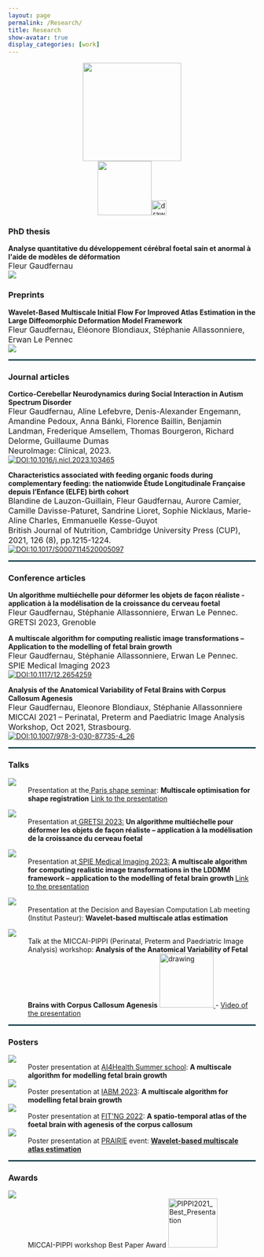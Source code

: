 ```yaml
---
layout: page
permalink: /Research/
title: Research
show-avatar: true
display_categories: [work]
---
```


<div align="center"><img src="/assets/img/output-onlinegiftools(14).gif" width="200"/><br /><a href="https://www.deformetrica.org/"> 
    <img src="https://img.shields.io/badge/Made with Deformetrica-656262.svg" width="110"/></a><img src="/assets/img/deformetrica.png" alt="drawing" width="30"/></div>

### PhD thesis

<b>Analyse quantitative du développement cérébral foetal sain et anormal à l'aide de modèles de déformation</b><br>
     <font size="3"> Fleur Gaudfernau</font><br>
      <a href="https://ephe.hal.science/tel-04453836v1"> <img src="https://img.shields.io/badge/Read on HAL-636a77.svg" /> </a> 
    
### Preprints
        
<b>Wavelet-Based Multiscale Initial Flow For Improved Atlas Estimation in the Large Diffeomorphic Deformation Model Framework</b><br>
     <font size="3"> Fleur Gaudfernau, Eléonore Blondiaux, Stéphanie Allassonniere, Erwan Le Pennec</font><br>
      <a href="https://hal.archives-ouvertes.fr/hal-03620367v1"> <img src="https://img.shields.io/badge/Read on HAL-636a77.svg" /> </a> 

<hr style="border:1px solid #2b6777"/>

### Journal articles

<b>Cortico-Cerebellar Neurodynamics during Social Interaction in Autism Spectrum Disorder </b><br>
     <font size="3"> Fleur Gaudfernau, Aline Lefebvre, Denis-Alexander Engemann, Amandine Pedoux, Anna Bánki, Florence Baillin, Benjamin Landman, Frederique Amsellem, Thomas Bourgeron, Richard Delorme, Guillaume Dumas<br>
     NeuroImage: Clinical, 2023.</font><br>
     [![DOI:10.1016/j.nicl.2023.103465](https://zenodo.org/badge/DOI/10.1016/j.nicl.2023.103465.svg)](https://doi.org/10.1016/j.nicl.2023.103465)

<b>Characteristics associated with feeding organic foods during complementary feeding: the nationwide Étude Longitudinale Française depuis l’Enfance (ELFE) birth cohort<br></b>
     <font size="3"> Blandine de Lauzon-Guillain, Fleur Gaudfernau, Aurore Camier, Camille Davisse-Paturet, Sandrine Lioret, Sophie Nicklaus, Marie-Aline Charles, Emmanuelle Kesse-Guyot<br>
     British Journal of Nutrition, Cambridge University Press (CUP), 2021, 126 (8), pp.1215-1224.</font><br>
     [![DOI:10.1017/S0007114520005097](https://zenodo.org/badge/DOI/10.1017/S0007114520005097.svg)](https://doi.org/10.1017/S0007114520005097)
    
<hr style="border:1px solid #2b6777"/>

### Conference articles

<b>Un algorithme multiéchelle pour déformer les objets de façon réaliste - application à la modélisation de la croissance du cerveau foetal</b><br>
     <font size="3"> Fleur Gaudfernau, Stéphanie Allassonniere, Erwan Le Pennec.<br>
     GRETSI 2023, Grenoble  </font><br>

<b>A multiscale algorithm for computing realistic image transformations – Application to the modelling of fetal brain growth</b><br>
     <font size="3"> Fleur Gaudfernau, Stéphanie Allassonniere, Erwan Le Pennec.<br>
     SPIE Medical Imaging 2023  </font><br>
      [![DOI:10.1117/12.2654259](https://zenodo.org/badge/DOI/10.1117/12.2654259.svg?colorB=7289da)](https://doi.org/10.1117/12.2654259)   

<b>Analysis of the Anatomical Variability of Fetal Brains with Corpus Callosum Agenesis</b><br>
     <font size="3"> Fleur Gaudfernau, Eleonore Blondiaux, Stéphanie Allassonniere <br>
     MICCAI 2021 – Perinatal, Preterm and Paediatric Image Analysis Workshop, Oct 2021, Strasbourg.</font><br>
     [![DOI:10.1007/978-3-030-87735-4_26](https://zenodo.org/badge/DOI/10.1007/978-3-030-87735-4_26.svg?colorB=7289da)](https://doi.org/10.1007/978-3-030-87735-4_26) 

     

<hr style="border:1px solid #2b6777"/>

### Talks

 <dl>  <dt><img src="https://img.shields.io/badge/Jan. 2024-5a95c1.svg"></dt>
<dd> Presentation at the<a href="https://shape-analysis.github.io/"> Paris shape seminar</a>: <b>Multiscale optimisation for shape registration</b> <a href="https://www.youtube.com/watch?v=kp8W91WkfKw"> Link to the presentation </a> 
    </dd></dl>

 <dl>  <dt><img src="https://img.shields.io/badge/Sept. 2023-3589a1.svg"></dt>
<dd> Presentation at<a href="https://gretsi.fr/colloque2023/programme/"> GRETSI 2023:</a> <b>Un algorithme multiéchelle pour déformer les objets de façon réaliste – application à la modélisation de la croissance du cerveau foetal</b> 
    </dd></dl>



 <dl>  <dt><img src="https://img.shields.io/badge/Feb. 2023-3589a1.svg"></dt>
<dd> Presentation at<a href="https://spie.org/conferences-and-exhibitions/medical-imaging/program/browse-program ">  SPIE Medical Imaging 2023:</a> <b>A multiscale algorithm for computing realistic image transformations in the LDDMM framework – application to the modelling of fetal brain growth </b> 
     <a href="https://www.spiedigitallibrary.org/conference-proceedings-of-spie/12464/2654259/A-multiscale-algorithm-for-computing-realistic-image-transformation--application/10.1117/12.2654259.short?SSO=1"> Link to the presentation </a> 
    </dd></dl>

<dl><dt><img src="https://img.shields.io/badge/June 2022-2e7a7d.svg"></dt>
<dd>  Presentation at the Decision and Bayesian Computation Lab meeting (Institut Pasteur): <b>Wavelet-based multiscale atlas estimation</b> </dd>

</dl>

<dl>
<dt>
    <img src="https://img.shields.io/badge/Oct. 2021-37695c.svg"></dt>
    
<dd>  Talk at the MICCAI-PIPPI (Perinatal, Preterm and Paedriatric Image Analysis) workshop: <b>Analysis of the Anatomical Variability of Fetal Brains with Corpus Callosum Agenesis</b> <a href="https://pippiworkshop.github.io/"> <img src="/assets/img/PIPPI-Logo2021.png" alt="drawing" width="110"/> </a> - <a href="/assets/img/zoom_4.mp4"> Video of the presentation </a> </dd>

</dl>




 
<hr style="border:1px solid #2b6777"/>

### Posters

<dl>

<dt><img src="https://img.shields.io/badge/July 2023-3589a1.svg"></dt>
<dd>  Poster presentation at <a href="https://ai4healthschool.org/"> AI4Health Summer school</a>: <b>A multiscale algorithm for modelling fetal brain growth </b> </dd>

<dt><img src="https://img.shields.io/badge/March 2023-3589a1.svg"></dt>
<dd>  Poster presentation at <a href="https://iabm2023.sciencesconf.org/"> IABM 2023</a>: <b>A multiscale algorithm for modelling
fetal brain growth </b> </dd>
    

<dt><img src="https://img.shields.io/badge/Sept. 2022-2e7a7d.svg"> </dt> 
<dd>  Poster presentation at <a href="https://fitng.org/"> FIT'NG 2022</a>: <b>A spatio-temporal atlas of the foetal brain with agenesis of the corpus callosum </b> </dd>

 <dt>
 <img src="https://img.shields.io/badge/July. 2022-2e7a7d.svg"></dt>   
<dd>  Poster presentation at <a href="https://prairie-institute.fr/"> PRAIRIE</a> event: <b><a href="/assets/img/Poster_multiscale_atlas_estimation.pdf"> Wavelet-based multiscale atlas estimation </a> </b> </dd> 


</dl>


 
<hr style="border:1px solid #2b6777"/>


### Awards
    
<dl>
<dt>
    <img  src="https://img.shields.io/badge/Oct. 2021-37695c.svg"/></dt>
<dd> MICCAI-PIPPI workshop Best Paper Award
 <a href="/assets/img/PIPPI2021_Best_Presentation.png">
    <img src="/assets/img/PIPPI2021_Best_Presentation.png" 
        alt="PIPPI2021_Best_Presentation"
        width="100">
</a> </dd>
    </dl>
 
